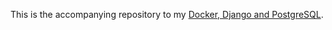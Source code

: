 This is the accompanying repository to my [Docker, Django and PostgreSQL](https://cubeguerrero.com/2020/05/22/docker-django-and-postgresql/). 
